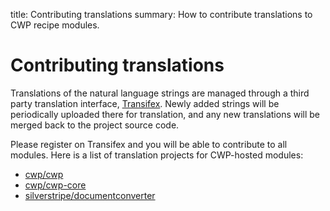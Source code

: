 title: Contributing translations
summary: How to contribute translations to CWP recipe modules.

# Contributing translations

Translations of the natural language strings are managed through a third party translation interface,
[Transifex](http://transifex.com). Newly added strings will be periodically uploaded there for translation, and any new
translations will be merged back to the project source code.

Please register on Transifex and you will be able to contribute to all modules. Here is a list of translation projects
for CWP-hosted modules:

* [cwp/cwp](https://www.transifex.com/projects/p/silverstripe-cwp/)
* [cwp/cwp-core](https://www.transifex.com/projects/p/silverstripe-cwp-core/)
* [silverstripe/documentconverter](https://www.transifex.com/projects/p/silverstripe-documentconverter/)
